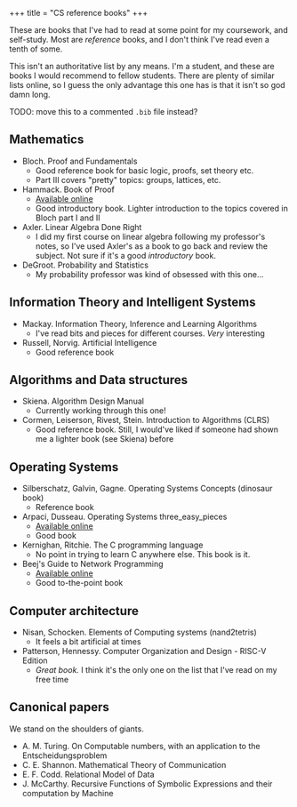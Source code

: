 +++
title = "CS reference books"
+++

These are books that I've had to read at some point for my coursework,
and self-study. Most are _reference_ books, and I don't think I've read
even a tenth of some.

This isn't an authoritative list by any means. I'm a student, and these are
books I would recommend to fellow students.  There are plenty of similar lists
online, so I guess the only advantage this one has is that it isn't so god damn
long.

TODO: move this to a commented `.bib` file instead?


## Mathematics
- Bloch. Proof and Fundamentals
  - Good reference book for basic logic, proofs, set theory etc.
  - Part III covers "pretty" topics: groups, lattices, etc.
- Hammack. Book of Proof
  - [Available online](https://www.people.vcu.edu/~rhammack/BookOfProof/)
  - Good introductory book. Lighter introduction to the topics covered in Bloch part I and II
- Axler. Linear Algebra Done Right
  - I did my first course on linear algebra following my professor's notes,
    so I've used Axler's as a book to go back and review
    the subject. Not sure if it's a good _introductory_ book.
- DeGroot. Probability and Statistics
  - My probability professor was kind of obsessed with this one…



## Information Theory and Intelligent Systems
- Mackay. Information Theory, Inference and Learning Algorithms
  - I've read bits and pieces for different courses. _Very_ interesting 
- Russell, Norvig. Artificial Intelligence
  - Good reference book


## Algorithms and Data structures
- Skiena. Algorithm Design Manual
  - Currently working through this one!
- Cormen, Leiserson, Rivest, Stein. Introduction to Algorithms (CLRS)
  - Good reference book. Still, I would've liked if someone had
    shown me a lighter book (see Skiena) before



## Operating Systems
- Silberschatz, Galvin, Gagne. Operating Systems Concepts (dinosaur book)
  - Reference book
- Arpaci, Dusseau. Operating Systems three_easy_pieces
  - [Available online](https://pages.cs.wisc.edu/~remzi/OSTEP/)
  - Good book
- Kernighan, Ritchie. The C programming language
  - No point in trying to learn C anywhere else. This book is it.
- Beej's Guide to Network Programming
  - [Available online](https://beej.us/guide/bgnet/)
  - Good to-the-point book

## Computer architecture
- Nisan, Schocken. Elements of Computing systems (nand2tetris)
  - It feels a bit artificial at times
- Patterson, Hennessy. Computer Organization and Design - RISC-V Edition
  - _Great book._ I think it's the only one on the list that I've read on my free time

## Canonical papers
We stand on the shoulders of giants.


- A. M. Turing. On Computable numbers, with an application to the Entscheidungsproblem
- C. E. Shannon. Mathematical Theory of Communication
- E. F. Codd. Relational Model of Data
- J. McCarthy. Recursive Functions of Symbolic Expressions and their computation by Machine
